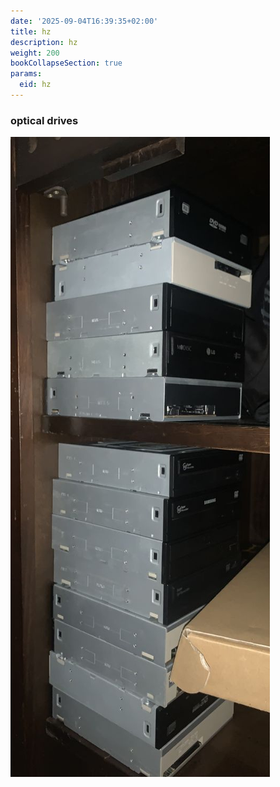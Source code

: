 ```yaml
---
date: '2025-09-04T16:39:35+02:00'
title: hz
description: hz
weight: 200
bookCollapseSection: true
params:
  eid: hz
---
```


### optical drives
![](intervention.jpg)

